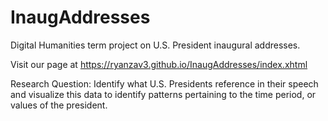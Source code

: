 # InaugAddresses
Digital Humanities term project on U.S. President inaugural addresses.

Visit our page at https://ryanzav3.github.io/InaugAddresses/index.xhtml

Research Question: Identify what U.S. Presidents reference in their speech and visualize this data to identify patterns pertaining to the time period, or 
values of the president.
